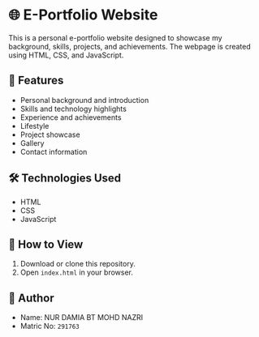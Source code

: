 # 🌐 E-Portfolio Website

This is a personal e-portfolio website designed to showcase my background, skills, projects, and achievements. The webpage is created using HTML, CSS, and JavaScript.

## 📁 Features

- Personal background and introduction
- Skills and technology highlights
- Experience and achievements
- Lifestyle
- Project showcase
- Gallery
- Contact information

## 🛠️ Technologies Used

- HTML  
- CSS  
- JavaScript  

## 📂 How to View

1. Download or clone this repository.
2. Open `index.html` in your browser.

## 👤 Author

- Name: NUR DAMIA BT MOHD NAZRI
- Matric No: `291763`

